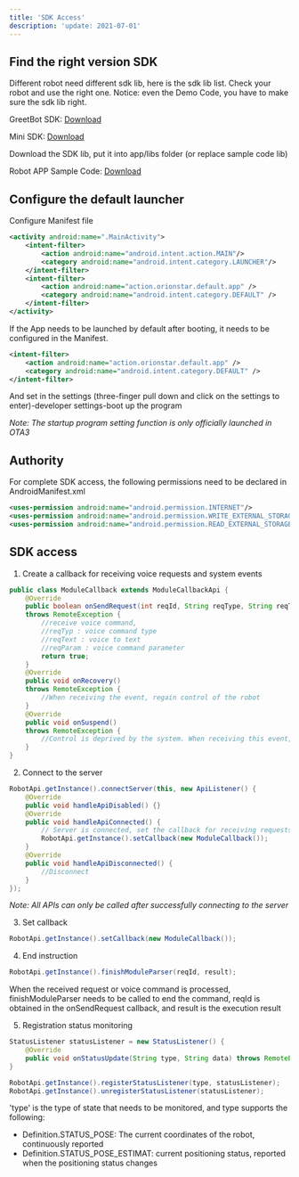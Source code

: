 ```yaml
---
title: 'SDK Access'
description: 'update: 2021-07-01'
---
```


## Find the right version SDK
Different robot need different sdk lib, here is the sdk lib list. Check your robot and use the right one. Notice: even the Demo Code, you have to make sure the sdk lib right.

GreetBot SDK: [Download](https://orion-base-test-1256573505.cos.ap-beijing.myqcloud.com/cn_docs_file/2021-06-23_16%3A16%3A13_robotservice_release_bxm_v1.1.1.jar)

Mini SDK: [Download](https://orion-base-test-1256573505.cos.ap-beijing.myqcloud.com/cn_docs_file/2021-06-23_16%3A16%3A27_robotservice_release_mini_v6.5.jar)

Download the SDK lib, put it into app/libs folder (or replace sample code lib)

Robot APP Sample Code: [Download](https://orion-base-test-1256573505.cos.ap-beijing.myqcloud.com/cn_docs_file/2021-07-13_14%3A32%3A22_RobotSample-english.zip)


## Configure the default launcher
Configure Manifest file

```xml
<activity android:name=".MainActivity">
    <intent-filter>
        <action android:name="android.intent.action.MAIN"/>
        <category android:name="android.intent.category.LAUNCHER"/>
    </intent-filter>
    <intent-filter>
        <action android:name="action.orionstar.default.app" />
        <category android:name="android.intent.category.DEFAULT" />
    </intent-filter>
</activity>
```

If the App needs to be launched by default after booting, it needs to be configured in the Manifest.

```xml
<intent-filter>
    <action android:name="action.orionstar.default.app" />
    <category android:name="android.intent.category.DEFAULT" />
</intent-filter>
```
 
And set in the settings (three-finger pull down and click on the settings to enter)-developer settings-boot up the program

*Note: The startup program setting function is only officially launched in OTA3*


 
## Authority
For complete SDK access, the following permissions need to be declared in AndroidManifest.xml
```xml
<uses-permission android:name="android.permission.INTERNET"/>
<uses-permission android:name="android.permission.WRITE_EXTERNAL_STORAGE"/>
<uses-permission android:name="android.permission.READ_EXTERNAL_STORAGE"/>
```



## SDK access
1. Create a callback for receiving voice requests and system events

``` java
public class ModuleCallback extends ModuleCallbackApi {
    @Override
    public boolean onSendRequest(int reqId, String reqType, String reqText, String reqParam)
    throws RemoteException {
        //receive voice command,
        //reqTyp : voice command type
        //reqText : voice to text
        //reqParam : voice command parameter
        return true;
    }
    @Override
    public void onRecovery()
    throws RemoteException {
        //When receiving the event, regain control of the robot
    }
    @Override
    public void onSuspend()
    throws RemoteException {
        //Control is deprived by the system. When receiving this event, all Api calls are invalid
    }
}
```

2. Connect to the server

``` Java 
RobotApi.getInstance().connectServer(this, new ApiListener() {
    @Override
    public void handleApiDisabled() {}
    @Override
    public void handleApiConnected() {
        // Server is connected, set the callback for receiving requests, including voice commands, system events, etc.
        RobotApi.getInstance().setCallback(new ModuleCallback());
    }
    @Override
    public void handleApiDisconnected() {
        //Disconnect
    }
});
```
*Note: All APIs can only be called after successfully connecting to the server*

3. Set callback

``` Java 
RobotApi.getInstance().setCallback(new ModuleCallback());
```

4. End instruction

``` Java 
RobotApi.getInstance().finishModuleParser(reqId, result);
```

When the received request or voice command is processed, finishModuleParser needs to be called to end the command, reqId is obtained in the onSendRequest callback, and result is the execution result

5. Registration status monitoring

``` Java 
StatusListener statusListener = new StatusListener() {
    @Override
    public void onStatusUpdate(String type, String data) throws RemoteException {};
}

RobotApi.getInstance().registerStatusListener(type, statusListener);
RobotApi.getInstance().unregisterStatusListener(statusListener);
```

'type' is the type of state that needs to be monitored, and type supports the following:

- Definition.STATUS_POSE: The current coordinates of the robot, continuously reported
- Definition.STATUS_POSE_ESTIMAT: current positioning status, reported when the positioning status changes